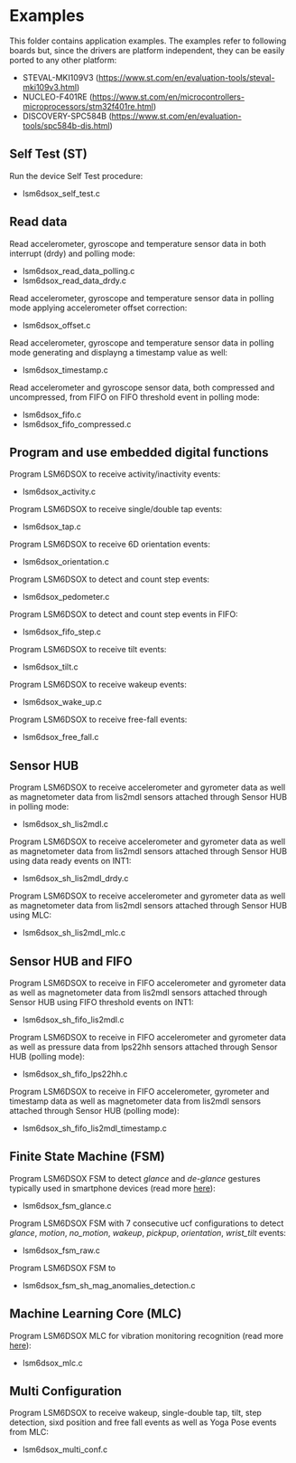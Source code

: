 # Examples

This folder contains application examples. The examples refer to following boards but, since the drivers are platform independent, they can be easily ported to any other platform:

- STEVAL-MKI109V3 (https://www.st.com/en/evaluation-tools/steval-mki109v3.html)
- NUCLEO-F401RE (https://www.st.com/en/microcontrollers-microprocessors/stm32f401re.html)
- DISCOVERY-SPC584B (https://www.st.com/en/evaluation-tools/spc584b-dis.html)

## Self Test (ST)

Run the device Self Test procedure:

  - lsm6dsox_self_test.c

## Read data

Read accelerometer, gyroscope and temperature sensor data in both interrupt (drdy) and polling mode:

  - lsm6dsox_read_data_polling.c
  - lsm6dsox_read_data_drdy.c

Read accelerometer, gyroscope and temperature sensor data in polling mode applying accelerometer offset correction:

  - lsm6dsox_offset.c

Read accelerometer, gyroscope and temperature sensor data in polling mode generating and displayng a timestamp value as well:

  - lsm6dsox_timestamp.c

Read accelerometer and gyroscope sensor data, both compressed and uncompressed, from FIFO on FIFO threshold event in polling mode:

  - lsm6dsox_fifo.c
  - lsm6dsox_fifo_compressed.c

## Program and use embedded digital functions

Program LSM6DSOX to receive activity/inactivity events:

  - lsm6dsox_activity.c

Program LSM6DSOX to receive single/double tap events:

  - lsm6dsox_tap.c

Program LSM6DSOX to receive 6D orientation events:

  - lsm6dsox_orientation.c

Program LSM6DSOX to detect and count step events:

  - lsm6dsox_pedometer.c

Program LSM6DSOX to detect and count step events in FIFO:

  - lsm6dsox_fifo_step.c

Program LSM6DSOX to receive tilt events:

  - lsm6dsox_tilt.c

Program LSM6DSOX to receive wakeup events:

  - lsm6dsox_wake_up.c

Program LSM6DSOX to receive free-fall events:

  - lsm6dsox_free_fall.c

## Sensor HUB

Program LSM6DSOX to receive accelerometer and gyrometer data as well as magnetometer data from lis2mdl sensors attached through Sensor HUB in polling mode:

  - lsm6dsox_sh_lis2mdl.c

Program LSM6DSOX to receive accelerometer and gyrometer data as well as magnetometer data from lis2mdl sensors attached through Sensor HUB using data ready events on INT1:

  - lsm6dsox_sh_lis2mdl_drdy.c

Program LSM6DSOX to receive accelerometer and gyrometer data as well as magnetometer data from lis2mdl sensors attached through Sensor HUB using MLC:

  - lsm6dsox_sh_lis2mdl_mlc.c

## Sensor HUB and FIFO

Program LSM6DSOX to receive in FIFO accelerometer and gyrometer data as well as magnetometer data from lis2mdl sensors attached through Sensor HUB using FIFO threshold events on INT1:

  - lsm6dsox_sh_fifo_lis2mdl.c

Program LSM6DSOX to receive in FIFO accelerometer and gyrometer data as well as pressure data from lps22hh sensors attached through Sensor HUB (polling mode):

  - lsm6dsox_sh_fifo_lps22hh.c

Program LSM6DSOX to receive in FIFO accelerometer, gyrometer and timestamp data as well as magnetometer data from lis2mdl sensors attached through Sensor HUB (polling mode):

  - lsm6dsox_sh_fifo_lis2mdl_timestamp.c

## Finite State Machine (FSM)

Program LSM6DSOX FSM to detect *glance* and *de-glance* gestures typically used in smartphone devices (read more [here](https://github.com/STMicroelectronics/STMems_Finite_State_Machine/blob/master/application_examples/lsm6dsox/Glance%20detection/README.md)):

  - lsm6dsox_fsm_glance.c

Program LSM6DSOX FSM with 7 consecutive ucf configurations to detect *glance*, *motion*, *no_motion*, *wakeup*, *pickpup*, *orientation*, *wrist_tilt* events:

  - lsm6dsox_fsm_raw.c

Program LSM6DSOX FSM to

  - lsm6dsox_fsm_sh_mag_anomalies_detection.c

## Machine Learning Core (MLC)

Program LSM6DSOX MLC for vibration monitoring recognition (read more [here](https://github.com/STMicroelectronics/STMems_Machine_Learning_Core/blob/master/application_examples/lsm6dsox/Vibration%20monitoring/README.md)):

  - lsm6dsox_mlc.c

## Multi Configuration

Program LSM6DSOX to receive wakeup, single-double tap, tilt, step detection, sixd position and free fall events as well as Yoga Pose events from MLC:

  - lsm6dsox_multi_conf.c
